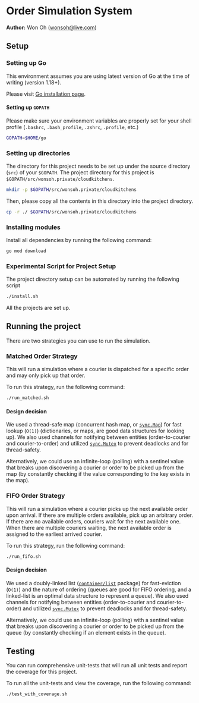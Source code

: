 # Order Simulation System
**Author:** Won Oh (wonsoh@live.com)
## Setup
### Setting up Go
This environment assumes you are using latest version of Go at the time of writing (version 1.18+).

Please visit [Go installation page](https://go.dev/doc/install).

#### Setting up `GOPATH`
Please make sure your environment variables are properly set for your shell profile (`.bashrc`, `.bash_profile`, `.zshrc`, `.profile`, etc.)
```sh
GOPATH=$HOME/go
```

### Setting up directories
The directory for this project needs to be set up under the source directory (`src`) of your `$GOPATH`. The project directory for this project is `$GOPATH/src/wonsoh.private/cloudkitchens`.
```sh
mkdir -p $GOPATH/src/wonsoh.private/cloudkitchens
```

Then, please copy all the contents in this directory into the project directory.
```sh
cp -r ./ $GOPATH/src/wonsoh.private/cloudkitchens
```

### Installing modules
Install all dependencies by running the following command:
```sh
go mod download
```

### Experimental Script for Project Setup
The project directory setup can be automated by running the following script
```sh
./install.sh
```

All the projects are set up.

## Running the project
There are two strategies you can use to run the simulation.
### Matched Order Strategy
This will run a simulation where a courier is dispatched for a specific order and may only pick up that order.

To run this strategy, run the following command:
```sh
./run_matched.sh
```

#### Design decision
We used a thread-safe map (concurrent hash map, or [`sync.Map`](https://pkg.go.dev/sync#Map)) for fast lookup (`O(1)`) (dictionaries, or maps, are good data structures for looking up). We also used channels for notifying between entities (order-to-courier and courier-to-order) and utilized [`sync.Mutex`](https://pkg.go.dev/sync#Mutex) to prevent deadlocks and for thread-safety.

Alternatively, we could use an infinite-loop (polling) with a sentinel value that breaks upon discovering a courier or order to be picked up from the map (by constantly checking if the value corresponding to the key exists in the map).

### FIFO Order Strategy
This will run a simulation where a courier picks up the next available order upon arrival. If there are multiple orders available, pick up an arbitrary order. If there are no available orders, couriers wait for the next available one. When there are multiple couriers waiting, the next available order is assigned to the earliest arrived courier.

To run this strategy, run the following command:
```sh
./run_fifo.sh
```

#### Design decision
We used a doubly-linked list ([`container/list`](https://pkg.go.dev/container/list) package) for fast-eviction (`O(1)`) and the nature of ordering (queues are good for FIFO ordering, and a linked-list is an optimal data structure to represent a queue). We also used channels for notifying between entities (order-to-courier and courier-to-order) and utilized [`sync.Mutex`](https://pkg.go.dev/sync#Mutex) to prevent deadlocks and for thread-safety.

Alternatively, we could use an infinite-loop (polling) with a sentinel value that breaks upon discovering a courier or order to be picked up from the queue (by constantly checking if an element exists in the queue).

## Testing
You can run comprehensive unit-tests that will run all unit tests and report the coverage for this project.

To run all the unit-tests and view the coverage, run the following command:
```sh
./test_with_coverage.sh
```
